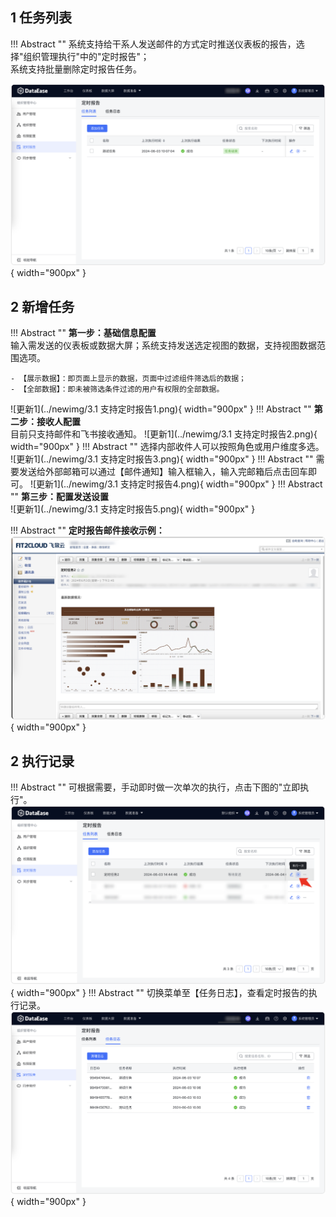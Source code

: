 ## 1 任务列表

!!! Abstract ""
    系统支持给干系人发送邮件的方式定时推送仪表板的报告，选择"组织管理执行"中的"定时报告"；  
    系统支持批量删除定时报告任务。

![定时报告](../img/xpack/定时报告任务列表.png){ width="900px" }

## 2 新增任务

!!! Abstract ""
    **第一步：基础信息配置**   
    输入需发送的仪表板或数据大屏；系统支持发送选定视图的数据，支持视图数据范围选项。

    - 【展示数据】：即页面上显示的数据，页面中过滤组件筛选后的数据；
    - 【全部数据】：即未被筛选条件过滤的用户有权限的全部数据。
![更新1](../newimg/3.1 支持定时报告1.png){ width="900px" }
!!! Abstract ""
    **第二步：接收人配置**  
    目前只支持邮件和飞书接收通知。
![更新1](../newimg/3.1 支持定时报告2.png){ width="900px" }
!!! Abstract ""
    选择内部收件人可以按照角色或用户维度多选。
![更新1](../newimg/3.1 支持定时报告3.png){ width="900px" }
!!! Abstract ""
    需要发送给外部邮箱可以通过【邮件通知】输入框输入，输入完邮箱后点击回车即可。
![更新1](../newimg/3.1 支持定时报告4.png){ width="900px" }
!!! Abstract ""
    **第三步：配置发送设置**  
![更新1](../newimg/3.1 支持定时报告5.png){ width="900px" }

!!! Abstract ""
    **定时报告邮件接收示例：**  
![定时报告](../img/xpack/定时报告示例.png){ width="900px" }

## 2 执行记录

!!! Abstract ""
    可根据需要，手动即时做一次单次的执行，点击下图的"立即执行"。
![定时报告](../img/xpack/定时报告触发.png){ width="900px" }
!!! Abstract ""
    切换菜单至【任务日志】，查看定时报告的执行记录。
![定时报告](../img/xpack/定时报告任务日志.png){ width="900px" }
